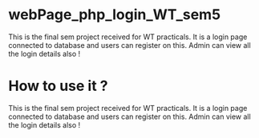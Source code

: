 # webPage_php_login_WT_sem5
This is the final sem project received for WT practicals. It is a login page connected to database and users can register on this. Admin can view all the login details also !

# How to use it ? 
This is the final sem project received for WT practicals. It is a login page connected to database and users can register on this. Admin can view all the login details also !
